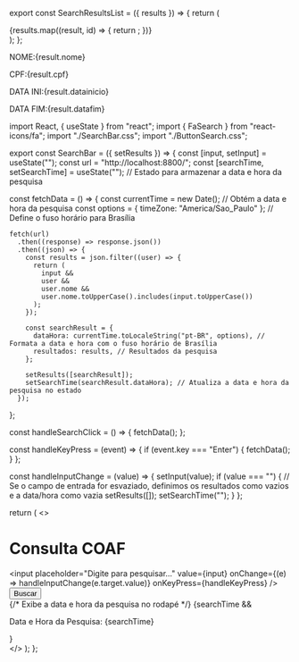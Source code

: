 export const SearchResultsList = ({ results }) => {
  return (
    <div className="results-list">
      {results.map((result, id) => {
        return <SearchResult result={result} key={id} />;
      })}
    </div>
  );
};

<p key={id}>NOME:{result.nome}</p>
<p key={id}>CPF:{result.cpf}</p>
<p key={id}>DATA INI:{result.datainicio}</p>
<p key={id}>DATA FIM:{result.datafim}</p>



import React, { useState } from "react";
import { FaSearch } from "react-icons/fa";
import "./SearchBar.css";
import "./ButtonSearch.css";

export const SearchBar = ({ setResults }) => {
  const [input, setInput] = useState("");
  const url = "http://localhost:8800/";
  const [searchTime, setSearchTime] = useState(""); // Estado para armazenar a data e hora da pesquisa

  const fetchData = () => {
    const currentTime = new Date(); // Obtém a data e hora da pesquisa
    const options = { timeZone: "America/Sao_Paulo" }; // Define o fuso horário para Brasília

    fetch(url)
      .then((response) => response.json())
      .then((json) => {
        const results = json.filter((user) => {
          return (
            input &&
            user &&
            user.nome &&
            user.nome.toUpperCase().includes(input.toUpperCase())
          );
        });

        const searchResult = {
          dataHora: currentTime.toLocaleString("pt-BR", options), // Formata a data e hora com o fuso horário de Brasília
          resultados: results, // Resultados da pesquisa
        };

        setResults([searchResult]);
        setSearchTime(searchResult.dataHora); // Atualiza a data e hora da pesquisa no estado
      });
  };

  const handleSearchClick = () => {
    fetchData();
  };

  const handleKeyPress = (event) => {
    if (event.key === "Enter") {
      fetchData();
    }
  };

  const handleInputChange = (value) => {
    setInput(value);
    if (value === "") {
      // Se o campo de entrada for esvaziado, definimos os resultados como vazios e a data/hora como vazia
      setResults([]);
      setSearchTime("");
    }
  };

  return (
    <>
      <div className="title">
        <h1>Consulta COAF</h1>
      </div>
      <div className="input-wrapper">
        <FaSearch id="search-icon" />
        <input
          placeholder="Digite para pesquisar..."
          value={input}
          onChange={(e) => handleInputChange(e.target.value)}
          onKeyPress={handleKeyPress}
        />
        <button className="btn" onClick={handleSearchClick}>
          Buscar
        </button>
      </div>
      <div className="footer">
        {/* Exibe a data e hora da pesquisa no rodapé */}
        {searchTime && <p>Data e Hora da Pesquisa: {searchTime}</p>}
      </div>
    </>
  );
};
